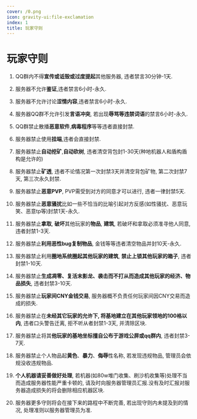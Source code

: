 ```yaml
---
cover: /0.png
icon: gravity-ui:file-exclamation
index: 1
title: 玩家守则
---
```


# 玩家守则

1. QQ群内不得**宣传或诋毁或过度提起**其他服务器, 违者禁言30分钟-1天.

2. 服务器不允许**鉴证**,违者禁言6小时-永久.

3. 服务器不允许讨论**涩情内容**,违者禁言6小时-永久.

4. 服务器QQ群不允许引发**言语冲突**, 若出现**辱骂等违禁词语**的禁言6小时-永久.

5. QQ群禁止散播**恶意软件**,**病毒程序**等等违者直接封禁.

6. 服务器禁止使用**挂端**,违者会直接封禁.

7. 服务器禁止**自动挖矿**,**自动砍树**, 违者清空背包封1-30天(种地机器人和盾构盾构是允许的)

8. 服务器禁止**矿透**, 违者不论情况第一次封禁3天并清空背包矿物, 第二次封禁7天, 第三次永久封禁.

9. 服务器禁止**恶意PVP**, PVP需受到对方的同意才可以进行, 违者一律封禁5天.

10. 服务器禁止**恶意骚扰**比如一些不恰当的比喻引起对方反感(如性骚扰、恶意玩笑、恶意tp等)封禁1天-永久.

11. 服务器禁止**拿取**, **破坏**其他玩家的**物品**, **建筑**, 若破坏和拿取必须准寻他人同意, 违者封禁1-3天.

12. 服务器禁止**利用恶性bug复制物品**, 金钱等等违者清空物品并封10天-永久.

13. 服务器禁止利用**圈地系统圈起其他玩家的建筑**, **禁止上锁其他玩家的箱子**, 违者封禁1-10天.

14. 服务器禁止**生成凋零、复活末影龙、袭击而不打从而造成其他玩家的经济、物品损失**, 违者封禁3-10天.

15. 服务器禁止**玩家间CNY金钱交易**, 服务器概不负责任何玩家间因CNY交易而造成的损失.

16. 服务器禁止在**未经其它玩家的允许下, 将基地建立在其他玩家领地的100格以内**, 违者口头警告迁离, 拒不听从者封禁1-3天, 并清除区块.

17. 服务器禁止将其**他玩家的基地坐标擅自公布于游戏公屏或qq群内**, 违者封禁3-7天.

18. 服务器禁止个人物品起**黄色**、**暴力**、**侮辱**性名称, 若发现违规物品, 管理员会依规没收违规物品.

19. **个人机器请妥善做好处理**, 若机器(如80w堆门收集、刷沙机收集等)处理不当而造成服务器性能严重卡顿的, 请及时向服务器管理员汇报.没有及时汇报对服务器造成损失的将会删除相应机器区块.

20. 服务器更多守则将会在接下来的路程中不断完善, 若出现守则内未提及到的情况, 处理准则以服务器管理员为准.
